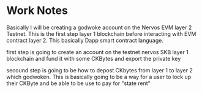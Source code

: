 # Work Notes
Basically I will be creating a godwoke account on the Nervos EVM layer 2 Testnet. This is the first step  layer 1 blockchain before interacting with EVM contract layer 2. This basically Dapp smart contract language. 

first step is going to create an account on the testnet nervos SKB layer 1 blockchain and fund it with some CKBytes and export the private key 

secound step is going to be how to depost CKbytes from layer 1 to layer 2 which godwoken. This is basically going to be a way for a user to lock up their CKByte and be able to be use to pay for "state rent"

